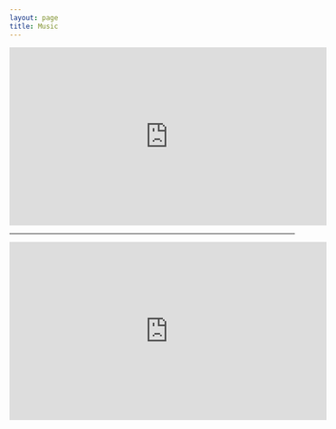 ```yaml
---
layout: page
title: Music
---
```


<iframe width="560" height="315" src="https://www.youtube.com/embed/sK9yJ7Ig7JY" frameborder="0" allowfullscreen></iframe>

***

<iframe width="560" height="315" src="https://www.youtube.com/embed/S7bjibkHIGE" frameborder="0" allowfullscreen></iframe>

